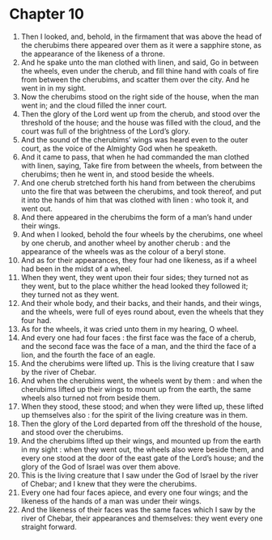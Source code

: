 # Chapter 10

1. Then I looked, and, behold, in the firmament that was above the head of the cherubims there appeared over them as it were a sapphire stone, as the appearance of the likeness of a throne.
2. And he spake unto the man clothed with linen, and said, Go in between the wheels, even under the cherub, and fill thine hand with coals of fire from between the cherubims, and scatter them over the city. And he went in in my sight.
3. Now the cherubims stood on the right side of the house, when the man went in; and the cloud filled the inner court.
4. Then the glory of the Lord went up from the cherub, and stood over the threshold of the house; and the house was filled with the cloud, and the court was full of the brightness of the Lord’s glory.
5. And the sound of the cherubims’ wings was heard even to the outer court, as the voice of the Almighty God when he speaketh.
6. And it came to pass, that when he had commanded the man clothed with linen, saying, Take fire from between the wheels, from between the cherubims; then he went in, and stood beside the wheels.
7. And one cherub stretched forth his hand from between the cherubims unto the fire that was between the cherubims, and took thereof, and put it into the hands of him that was clothed with linen : who took it, and went out.
8. And there appeared in the cherubims the form of a man’s hand under their wings.
9. And when I looked, behold the four wheels by the cherubims, one wheel by one cherub, and another wheel by another cherub : and the appearance of the wheels was as the colour of a beryl stone.
10. And as for their appearances, they four had one likeness, as if a wheel had been in the midst of a wheel.
11. When they went, they went upon their four sides; they turned not as they went, but to the place whither the head looked they followed it; they turned not as they went.
12. And their whole body, and their backs, and their hands, and their wings, and the wheels, were full of eyes round about, even the wheels that they four had.
13. As for the wheels, it was cried unto them in my hearing, O wheel.
14. And every one had four faces : the first face was the face of a cherub, and the second face was the face of a man, and the third the face of a lion, and the fourth the face of an eagle.
15. And the cherubims were lifted up. This is the living creature that I saw by the river of Chebar.
16. And when the cherubims went, the wheels went by them : and when the cherubims lifted up their wings to mount up from the earth, the same wheels also turned not from beside them.
17. When they stood, these stood; and when they were lifted up, these lifted up themselves also : for the spirit of the living creature was in them.
18. Then the glory of the Lord departed from off the threshold of the house, and stood over the cherubims.
19. And the cherubims lifted up their wings, and mounted up from the earth in my sight : when they went out, the wheels also were beside them, and every one stood at the door of the east gate of the Lord’s house; and the glory of the God of Israel was over them above.
20. This is the living creature that I saw under the God of Israel by the river of Chebar; and I knew that they were the cherubims.
21. Every one had four faces apiece, and every one four wings; and the likeness of the hands of a man was under their wings.
22. And the likeness of their faces was the same faces which I saw by the river of Chebar, their appearances and themselves: they went every one straight forward.

